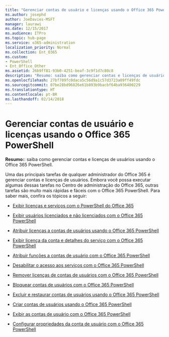 ```yaml
---
title: "Gerenciar contas de usuário e licenças usando o Office 365 PowerShell"
ms.author: josephd
author: JoeDavies-MSFT
manager: laurawi
ms.date: 12/15/2017
ms.audience: ITPro
ms.topic: hub-page
ms.service: o365-administration
localization_priority: Normal
ms.collection: Ent_O365
ms.custom:
- PowerShell
- Ent_Office_Other
ms.assetid: 26b9ff81-93b0-4251-beaf-3c9f1d7c80c8
description: "Resumo: saiba como gerenciar contas e licenças de usuários usando o Office 365 PowerShell."
ms.openlocfilehash: 27bf709fc0daca5c56d9a1c57d3723a09ff49fdc
ms.sourcegitcommit: 07be28bd96826e61b893b9bacbf64ba936400229
ms.translationtype: HT
ms.contentlocale: pt-BR
ms.lasthandoff: 02/14/2018
---
```

# <a name="manage-user-accounts-and-licenses-with-office-365-powershell"></a>Gerenciar contas de usuário e licenças usando o Office 365 PowerShell

 **Resumo:**: saiba como gerenciar contas e licenças de usuários usando o Office 365 PowerShell.
  
Uma das principais tarefas de qualquer administrador do Office 365 é gerenciar contas e licenças de usuários. Embora você possa executar algumas dessas tarefas no Centro de administração do Office 365, outras tarefas são muito mais rápidas e fáceis com o Office 365 PowerShell. Para saber mais, confira os tópicos a seguir:
  
- [Exibir licenças e serviços com o PowerShell do Office 365](view-licenses-and-services-with-office-365-powershell.md)
    
- [Exibir usuários licenciados e não licenciados com o Office 365 PowerShell](view-licensed-and-unlicensed-users-with-office-365-powershell.md)
    
- [Atribuir licenças a contas de usuários usando o Office 365 PowerShell](assign-licenses-to-user-accounts-with-office-365-powershell.md)
    
- [Exibir licença da conta e detalhes do serviço com o Office 365 PowerShell](view-account-license-and-service-details-with-office-365-powershell.md)
    
- [Atribuir funções a contas de usuário com o Office 365 PowerShell](assign-roles-to-user-accounts-with-office-365-powershell.md)
    
- [Desabilitar o acesso aos serviços com o Office 365 PowerShell](disable-access-to-services-with-office-365-powershell.md)
    
- [Remover licenças de contas de usuários com o Office 365 PowerShell](remove-licenses-from-user-accounts-with-office-365-powershell.md)
    
- [Bloquear contas de usuários com o Office 365 PowerShell](block-user-accounts-with-office-365-powershell.md)
    
- [Excluir e restaurar contas de usuários usando o Office 365 PowerShell](delete-and-restore-user-accounts-with-office-365-powershell.md)
    
- [Criar contas de usuários usando o Office 365 PowerShell](create-user-accounts-with-office-365-powershell.md)
    
- [Exibir as contas de usuário com o Office 365 PowerShell](view-user-accounts-with-office-365-powershell.md)
    
- [Configurar propriedades da conta de usuário com o Office 365 PowerShell](configure-user-account-properties-with-office-365-powershell.md)
    

